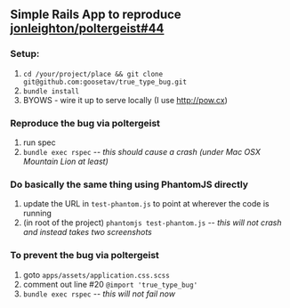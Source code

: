 ## Simple Rails App to reproduce [jonleighton/poltergeist#44](https://github.com/jonleighton/poltergeist/issues/44) ##

### Setup: ###

1. ```cd /your/project/place && git clone git@github.com:goosetav/true_type_bug.git```
1. ```bundle install```
1. BYOWS - wire it up to serve locally (I use http://pow.cx)

### Reproduce the bug via poltergeist ###
1. run spec
1. ```bundle exec rspec``` -- *this should cause a crash (under Mac OSX Mountain Lion at least)*
  
### Do basically the same thing using PhantomJS directly ###
1. update the URL in ```test-phantom.js``` to point at wherever the code is running
1. (in root of the project) ```phantomjs test-phantom.js``` -- *this will not crash and instead takes two screenshots*

### To prevent the bug via poltergeist ###
1. goto ```apps/assets/application.css.scss```
1. comment out line #20 ```@import 'true_type_bug'```
1. ```bundle exec rspec``` -- *this will not fail now*